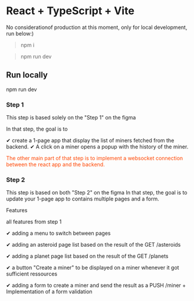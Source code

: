# React + TypeScript + Vite

No considerationof production at this moment, only for local development, run below:)

> npm i

> npm run dev

## Run locally

npm run dev

### Step 1

This step is based solely on the "Step 1" on the figma

In that step, the goal is to

✔ create a 1-page app that display the list of miners fetched from the backend.
✔ A click on a miner opens a popup with the history of the miner.

<span style="display:block;text-align:left;color:orangered;">The other main part of that step is to implement a websocket connection between the react app and the backend.</span>

### Step 2

This step is based on both "Step 2" on the figma
In that step, the goal is to update your 1-page app to contains multiple pages and a form.

Features

all features from step 1

✔ adding a menu to switch between pages

✔ adding an asteroid page list based on the result of the GET /asteroids

✔ adding a planet page list based on the result of the GET /planets

✔ a button "Create a miner" to be displayed on a miner whenever it got sufficient ressources

✔ adding a form to create a miner and send the result as a PUSH /miner + Implementation of a form validation
